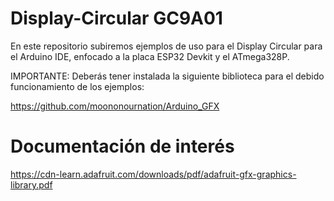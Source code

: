# Display-Circular GC9A01
En este repositorio subiremos ejemplos de uso para el Display Circular para el Arduino IDE, enfocado a la placa ESP32 Devkit y el ATmega328P.

IMPORTANTE:
Deberás tener instalada la siguiente biblioteca para el debido funcionamiento de los ejemplos:

https://github.com/moononournation/Arduino_GFX

# Documentación de interés 

https://cdn-learn.adafruit.com/downloads/pdf/adafruit-gfx-graphics-library.pdf
